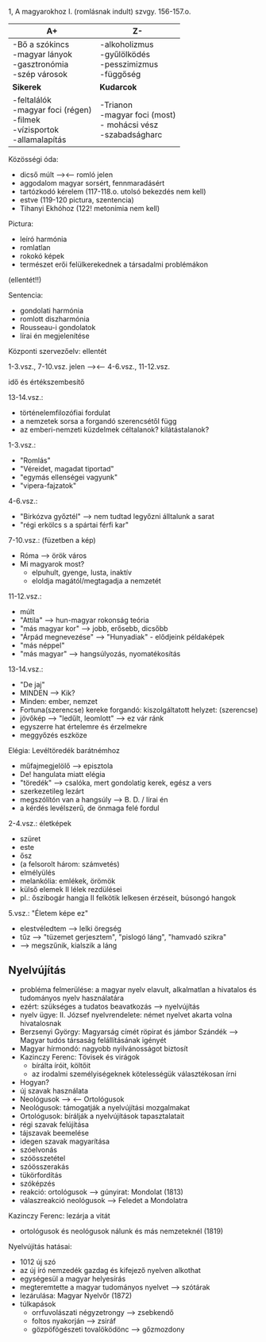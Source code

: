 
1, A magyarokhoz I. (romlásnak indult) szvgy. 156-157.o.

| A+<br>                                                                           | Z-                                                                      |
| -------------------------------------------------------------------------------- | ----------------------------------------------------------------------- |
| -Bő a szókincs<br>-magyar lányok<br>-gasztronómia<br>-szép városok               | -alkoholizmus<br>-gyűlölködés<br>-pesszimizmus<br>-függőség             |
| **Sikerek**                                                                      | **Kudarcok**                                                            |
| -feltalálók<br>-magyar foci (régen)<br>-filmek<br>-vízisportok<br>-allamalapítás | -Trianon<br>-magyar foci (most)<br>- mohácsi vész<br>-szabadságharc<br> |

Közösségi óda:
- dicső múlt --><-- romló jelen
- aggodalom magyar sorsért, fennmaradásért
- tartózkodó kérelem (117-118.o. utolsó bekezdés nem kell)
- estve (119-120 pictura, szentencia)
- Tihanyi Ekhóhoz (122! metonímia nem kell)

Pictura:
- leíró harmónia
- romlatlan
- rokokó képek
- természet erői felülkerekednek a társadalmi problémákon

(ellentét!!)

Sentencia:
- gondolati harmónia
- romlott diszharmónia
- Rousseau-i gondolatok
- lírai én megjelenítése

Központi szervezőelv: ellentét


1-3.vsz., 7-10.vsz.  jelen --><-- 4-6.vsz., 11-12.vsz.

idő és értékszembesítő

13-14.vsz.: 
- történelemfilozófiai fordulat
- a nemzetek sorsa a forgandó szerencsétől függ
- az emberi-nemzeti küzdelmek céltalanok? kilátástalanok?

1-3.vsz.:
- "Romlás"
- "Véreidet, magadat tiportad"
- "egymás ellenségei vagyunk"
- "vipera-fajzatok"

4-6.vsz.:
- "Birkózva győztél" --> nem tudtad legyőzni álltalunk a sarat
- "régi erkölcs s a spártai férfi kar"

7-10.vsz.:
(füzetben a kép)

- Róma --> örök város
- Mi magyarok most?
	- elpuhult, gyenge, lusta, inaktív
	- eloldja magától/megtagadja a nemzetét

11-12.vsz.:
- múlt
- "Attila" --> hun-magyar rokonság teória
- "más magyar kor" --> jobb, erősebb, dicsőbb
- "Árpád megnevezése" --> "Hunyadiak" - elődjeink példaképek
- "más néppel"
- "más magyar" --> hangsúlyozás, nyomatékosítás

13-14.vsz.: 
- "De jaj"
- MINDEN --> Kik?
- Minden: ember, nemzet
- Fortuna(szerencse) kereke forgandó: kiszolgáltatott helyzet: (szerencse)
- jövőkép --> "ledűlt, leomlott" --> ez vár ránk
- egyszerre hat értelemre és érzelmekre
- meggyőzés eszköze

Elégia: Levéltöredék barátnémhoz
- műfajmegjelölő --> episztola
- De! hangulata miatt elégia
- "töredék" --> csalóka, mert gondolatig kerek, egész a vers
- szerkezetileg lezárt
- megszólítón van a hangsúly --> B. D. / lírai én
- a kérdés levélszerű, de önmaga felé fordul

2-4.vsz.: életképek
- szüret
- este
- ősz
- (a felsorolt három: számvetés)
- elmélyülés
- melankólia: emlékek, örömök
- külső elemek II lélek rezdülései
- pl.: őszibogár hangja II felkötik lelkesen érzéseit, búsongó hangok

5.vsz.: "Életem képe ez"
- elestvéledtem --> lelki öregség
- tűz --> "tüzemet gerjesztem", "pislogó láng", "hamvadó szikra"
- --> megszűnik, kialszik a láng

## Nyelvújítás

- probléma felmerülése: a magyar nyelv elavult, alkalmatlan a hivatalos és tudományos nyelv használatára
- ezért: szükséges a tudatos beavatkozás --> nyelvújítás
- nyelv ügye: II. József nyelvrendelete: német nyelvet akarta volna hivatalosnak
- Berzsenyi György: Magyarság címét röpirat és jámbor Szándék --> Magyar tudós társaság felállításának igényét
- Magyar hírmondó: nagyobb nyilvánosságot biztosít
- Kazinczy Ferenc: Tövisek és virágok
	- bírálta íróit, költőit
	- az irodalmi személyiségeknek kötelességük választékosan írni
- Hogyan?
- új szavak használata
- Neológusok --> <-- Ortológusok
- Neológusok: támogatják a nyelvújítási mozgalmakat
- Ortológusok: bírálják a nyelvújítások tapasztalatait
- régi szavak felújítása
- tájszavak beemelése
- idegen szavak magyarítása
- szóelvonás
- szóösszetétel
- szóösszerakás
- tükörfordítás
- szóképzés
- reakció: ortológusok --> gúnyirat: Mondolat (1813)
- válaszreakció neológusok --> Feledet a Mondolatra

Kazinczy Ferenc: lezárja a vitát
- ortológusok és neológusok nálunk és más nemzeteknél (1819)

Nyelvújítás hatásai:
- 1012 új szó
- az új író nemzedék gazdag és kifejező nyelven alkothat
- egységesül a magyar helyesírás
- megteremtette a magyar tudományos nyelvet --> szótárak
- lezárulása: Magyar Nyelvőr (1872)
- túlkapások
	- orrfuvolászati négyzetrongy --> zsebkendő
	- foltos nyakorján --> zsiráf
	- gözpöfögészeti tovalöködönc --> gőzmozdony
